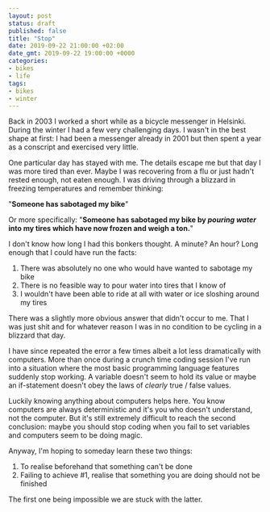 ```yaml
---
layout: post
status: draft
published: false
title: "Stop"
date: 2019-09-22 21:00:00 +02:00
date_gmt: 2019-09-22 19:00:00 +0000
categories:
- bikes
- life
tags:
- bikes
- winter
---
```


Back in 2003 I worked a short while as a bicycle messenger in Helsinki. During
the winter I had a few very challenging days. I wasn't in the best shape at
first: I had been a messenger already in 2001 but then spent a year as a
conscript and exercised very little.

One particular day has stayed with me. The details escape me but that day I
was more tired than ever. Maybe I was recovering from a flu or just hadn't
rested enough, not eaten enough. I was driving through a blizzard in freezing
temperatures and remember thinking:

"**Someone has sabotaged my bike**"

Or more specifically: "**Someone has sabotaged my bike by *pouring water* into
my tires which have now frozen and weigh a ton.**"

I don't know how long I had this bonkers thought. A minute? An hour? 
Long enough that I could have run the facts: 

1. There was absolutely no one who would have wanted to sabotage my bike
2. There is no feasible way to pour water into tires that I know of
3. I wouldn't have been able to ride at all with water or ice sloshing around my tires

There was a slightly more obvious answer that didn't occur to me. That I was just
shit and for whatever reason I was in no condition to be cycling in a blizzard
that day.

I have since repeated the error a few times albeit a lot less dramatically
with computers. More than once during a crunch time coding session I've run
into a situation where the most basic programming language features suddenly
stop working. A variable doesn't seem to hold its value or maybe an
if-statement doesn't obey the laws of *clearly* true / false values.

Luckily knowing anything about computers helps here. You know computers are
always deterministic and it's you who doesn't understand, not the computer.
But it's still extremely difficult to reach the second conclusion: maybe you
should stop coding when you fail to set variables and computers seem to be
doing magic.

Anyway, I'm hoping to someday learn these two things:
1. To realise beforehand that something can't be done 
2. Failing to achieve #1, realise that something you are doing should not be finished

The first one being impossible we are stuck with the latter. 